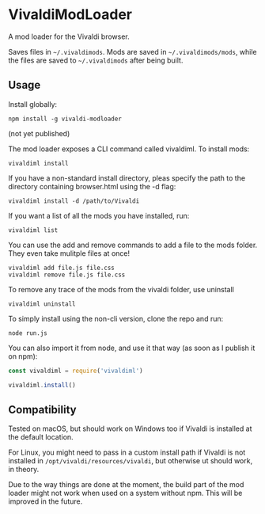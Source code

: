 # VivaldiModLoader

A mod loader for the Vivaldi browser.

Saves files in `~/.vivaldimods`. Mods are saved in `~/.vivaldimods/mods`, while the files are saved to `~/.vivaldimods` after being built.

## Usage
Install globally:
```
npm install -g vivaldi-modloader
```
(not yet published)

The mod loader exposes a CLI command called vivaldiml. To install mods:
```
vivaldiml install
```

If you have a non-standard install directory, pleas specify the path to the directory containing browser.html using the -d flag:
```
vivaldiml install -d /path/to/Vivaldi
```

If you want a list of all the mods you have installed, run:
```
vivaldiml list
```

You can use the add and remove commands to add a file to the mods folder. They even take mulitple files at once!
```
vivaldiml add file.js file.css
vivaldiml remove file.js file.css
```

To remove any trace of the mods from the vivaldi folder, use uninstall
```
vivaldiml uninstall
```

To simply install using the non-cli version, clone the repo and run:
```
node run.js
```

You can also import it from node, and use it that way (as soon as I publish it on npm):
```javascript
const vivaldiml = require('vivaldiml')

vivaldiml.install()
```


## Compatibility
Tested on macOS, but should work on Windows too if Vivaldi is installed at the default location.

For Linux, you might need to pass in a custom install path if Vivaldi is not installed in `/opt/vivaldi/resources/vivaldi`, but otherwise ut should work, in theory.

Due to the way things are done at the moment, the build part of the mod loader might not work when used on a system without npm. This will be improved in the future.
